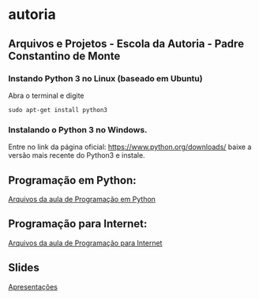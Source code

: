 # autoria
## Arquivos e Projetos - Escola da Autoria - Padre Constantino de Monte

### Instando Python 3 no Linux (baseado em Ubuntu)

Abra o terminal e digite
```
sudo apt-get install python3
```

### Instalando o Python 3 no Windows.

Entre no link da página oficial: https://www.python.org/downloads/
baixe a versão mais recente do Python3 e instale.

## Programação em Python: 

[Arquivos da aula de Programação em Python](https://github.com/jhoonb/autoria/tree/master/python)

## Programação para Internet:

[Arquivos da aula de Programação para Internet](https://github.com/jhoonb/autoria/tree/master/web)


## Slides

[Apresentações](https://speakerdeck.com/jhoonb)




